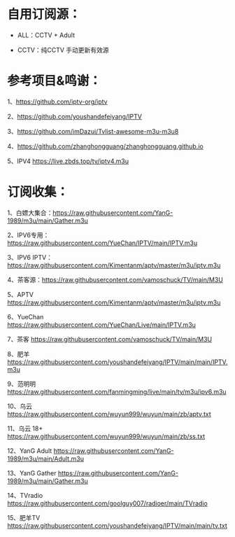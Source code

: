 # 自用订阅源：
- ALL：CCTV + Adult 

- CCTV：纯CCTV 手动更新有效源
# 参考项目&鸣谢：
1、https://github.com/iptv-org/iptv

2、https://github.com/youshandefeiyang/IPTV

3、https://github.com/imDazui/Tvlist-awesome-m3u-m3u8

4、https://github.com/zhanghongguang/zhanghongguang.github.io

5、IPV4 https://live.zbds.top/tv/iptv4.m3u

# 订阅收集：
1、白嫖大集合：https://raw.githubusercontent.com/YanG-1989/m3u/main/Gather.m3u

2、IPV6专用：https://raw.githubusercontent.com/YueChan/IPTV/main/IPTV.m3u

3、IPV6 IPTV：https://raw.githubusercontent.com/Kimentanm/aptv/master/m3u/iptv.m3u

4、茶客源：https://raw.githubusercontent.com/vamoschuck/TV/main/M3U

5、APTV
https://raw.githubusercontent.com/Kimentanm/aptv/master/m3u/iptv.m3u

6、YueChan
https://raw.githubusercontent.com/YueChan/Live/main/IPTV.m3u

7、茶客
https://raw.githubusercontent.com/vamoschuck/TV/main/M3U

8、肥羊
https://raw.githubusercontent.com/youshandefeiyang/IPTV/main/main/IPTV.m3u

9、范明明
https://raw.githubusercontent.com/fanmingming/live/main/tv/m3u/ipv6.m3u

10、乌云
https://raw.githubusercontent.com/wuyun999/wuyun/main/zb/aptv.txt

11、乌云 18+
https://raw.githubusercontent.com/wuyun999/wuyun/main/zb/ss.txt

12、YanG Adult
https://raw.githubusercontent.com/YanG-1989/m3u/main/Adult.m3u

13、YanG Gather
https://raw.githubusercontent.com/YanG-1989/m3u/main/Gather.m3u

14、TVradio
https://raw.githubusercontent.com/goolguy007/radioer/main/TVradio

15、肥羊TV
https://raw.githubusercontent.com/youshandefeiyang/IPTV/main/main/tv.txt
